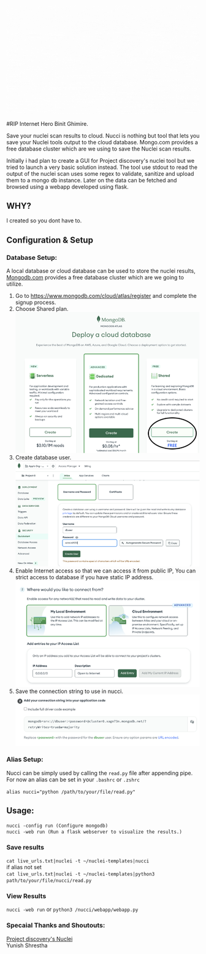 ![Nucci](https://github.com/smaranchand/nucci/raw/main/src/nucci.gif)

#RIP Internet Hero Binit Ghimire.

Save your nuclei scan results to cloud.
Nucci is nothing but tool that lets you save your Nuclei tools output to the cloud database. Mongo.com provides a free database cluster which are we using to save the Nuclei scan  results.

Initially i had plan to create a GUI for Project discovery's nuclei tool but we tried to launch a very basic solution instead. The tool use stdout to read the output of the nuclei scan uses some regex to validate, sanitize and upload them to a mongo db instance. Later on the data can be fetched and browsed using a webapp developed using flask.


## WHY?

I created so you dont have to.

## Configuration & Setup

### Database Setup:

A local database or cloud database can be used to store the nuclei results, [Mongodb.com](https://www.mongodb.com) provides a free database cluster which are we going to utilize.

1. Go to https://www.mongodb.com/cloud/atlas/register and complete the signup process.
2. Choose Shared plan.![Free Plan](https://github.com/smaranchand/nucci/blob/main/src/free.png)
3. Create database user.![Create Creds](https://github.com/smaranchand/nucci/blob/main/src/create_creds.png)
4. Enable Internet access so that we can access it from public IP, You can strict access to database if you have static IP address. ![Enable Access](https://github.com/smaranchand/nucci/blob/main/src/network.png)
5. Save the connection string to use in nucci.![Connection String](https://github.com/smaranchand/nucci/blob/main/src/db_connection.png)

### Alias Setup:

Nucci can be simply used by calling the ```read.py``` file after appending pipe. For now an alias can be set in your ```.bashrc``` or ```.zshrc```

```alias nucci="python /path/to/your/file/read.py"```

## Usage:
```console
nucci -config run (Configure mongodb)
nucci -web run (Run a flask webserver to visualize the results.)

```
### Save results
```cat live_urls.txt|nuclei -t ~/nuclei-templates|nucci``` <br>
if alias not set <br>
```cat live_urls.txt|nuclei -t ~/nuclei-templates|python3 path/to/your/file/nucci/read.py```

### View Results
 ```nucci -web run``` or ```python3 /nucci/webapp/webapp.py```

### Specaial Thanks and Shoutouts:

[Project discovery's Nuclei](https://github.com/projectdiscovery/nuclei)<br>
Yunish Shrestha
